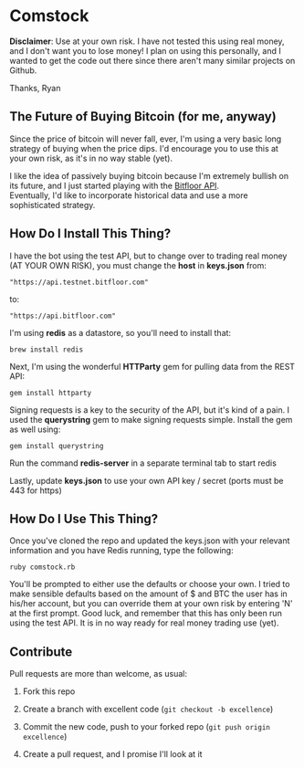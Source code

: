 Comstock
========

**Disclaimer**: Use at your own risk.  I have not tested this using real money, and I don't want you to lose money!  I plan on using this personally, and I wanted to get the code out there since there aren't many similar projects on Github.  

Thanks, 
Ryan

The Future of Buying Bitcoin (for me, anyway)
--------

Since the price of bitcoin will never fall, ever, I'm using a very basic
long strategy of buying when the price dips.  I'd encourage you to use this at your
own risk, as it's in no way stable (yet).  

I like the idea of passively buying bitcoin because I'm extremely bullish on its
future, and I just started playing with the [Bitfloor API](https://bitfloor.com/docs/api).  
Eventually, I'd like to incorporate historical data and use a more sophisticated strategy.

How Do I Install This Thing?
--------

I have the bot using the test API, but to change over to trading real money (AT YOUR OWN RISK),
you must change the **host** in **keys.json** from:

    "https://api.testnet.bitfloor.com"

to:

    "https://api.bitfloor.com"

I'm using **redis** as a datastore, so you'll need to install that:

    brew install redis

Next, I'm using the wonderful **HTTParty** gem for pulling data from the REST API:

    gem install httparty

Signing requests is a key to the security of the API, but it's kind of a pain.  I used the
**querystring** gem to make signing requests simple.  Install the gem as well using:

    gem install querystring

Run the command **redis-server** in a separate terminal tab to start redis

Lastly, update **keys.json** to use your own API key / secret (ports must be 443 for https)

How Do I Use This Thing?
---------

Once you've cloned the repo and updated the keys.json with your relevant information and you have Redis
running, type the following:

    ruby comstock.rb

You'll be prompted to either use the defaults or choose your own. I tried to make sensible defaults based on the amount of $ and BTC the user has in his/her account, but you can override them at your own risk by entering 'N' at the first prompt.  Good luck, and remember that this has only been run using the test API.  It is in no way ready for real money trading use (yet).

Contribute
---------

Pull requests are more than welcome, as usual:

1. Fork this repo

2. Create a branch with excellent code (`git checkout -b excellence`)

3. Commit the new code, push to your forked repo (`git push origin excellence`)

4. Create a pull request, and I promise I'll look at it

